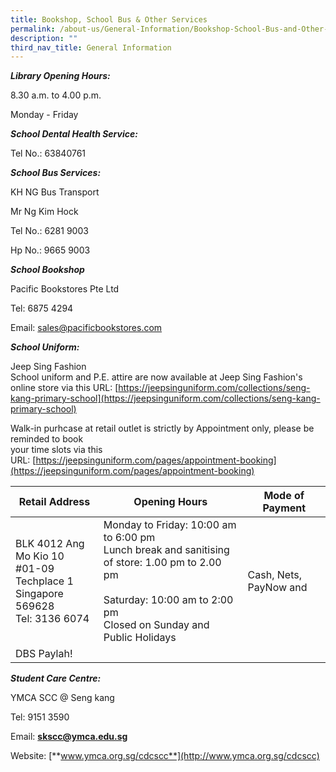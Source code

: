 ```yaml
---
title: Bookshop, School Bus & Other Services
permalink: /about-us/General-Information/Bookshop-School-Bus-and-Other-Services
description: ""
third_nav_title: General Information
---
```

**_Library Opening Hours:_**

8.30 a.m. to 4.00 p.m.

Monday - Friday

**_School Dental Health Service:_**

Tel No.: 63840761

  

**_School Bus Services:_**

KH NG Bus Transport

Mr Ng Kim Hock

Tel No.: 6281 9003

Hp No.: 9665 9003

  

**_School Bookshop_**

Pacific Bookstores Pte Ltd

Tel: 6875 4294

Email: sales@pacificbookstores.com

**_School Uniform:_**

Jeep Sing Fashion  
School uniform and P.E. attire are now available at Jeep Sing Fashion's  
online store via this URL: [https://jeepsinguniform.com/collections/seng-kang-primary-school](https://jeepsinguniform.com/collections/seng-kang-primary-school)  
  
Walk-in purhcase at retail outlet is strictly by Appointment only, please be reminded to book  
your time slots via this URL: [https://jeepsinguniform.com/pages/appointment-booking](https://jeepsinguniform.com/pages/appointment-booking)



| Retail Address | Opening Hours | Mode of Payment |
| -------- | -------- | -------- |
| BLK 4012 Ang Mo Kio 10 <br>#01-09 Techplace 1 <br>Singapore 569628<br>Tel: 3136 6074     | Monday to Friday: 10:00 am to 6:00 pm<br>Lunch break and sanitising of store: 1.00 pm to 2.00 pm<br><br>Saturday: 10:00 am to 2:00 pm<br>Closed on Sunday and Public Holidays     | Cash, Nets, PayNow and  
DBS Paylah!    |




**_Student Care Centre:_**

YMCA SCC @ Seng kang

Tel: 9151 3590

Email: [**skscc@ymca.edu.sg**](mailto:skscc@ymca.edu.sg)

Website: [**www.ymca.org.sg/cdcscc**](http://www.ymca.org.sg/cdcscc)